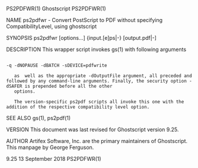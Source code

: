 PS2PDFWR(1)                                                                            Ghostscript                                                                            PS2PDFWR(1)

NAME
       ps2pdfwr - Convert PostScript to PDF without specifying CompatibilityLevel, using ghostscript

SYNOPSIS
       ps2pdfwr  [options...] {input.[e]ps|-} [output.pdf|-]

DESCRIPTION
       This wrapper script invokes gs(1) with following arguments

                                                                             -q -dNOPAUSE -dBATCH -sDEVICE=pdfwrite

       as  well as the appropriate -dOutputFile argument, all preceded and followed by any command-line arguments. Finally, the security option -dSAFER is prepended before all the other
       options.

       The version-specific ps2pdf scripts all invoke this one with the addition of the respective compatibility level option.

SEE ALSO
       gs(1), ps2pdf(1)

VERSION
       This document was last revised for Ghostscript version 9.25.

AUTHOR
       Artifex Software, Inc. are the primary maintainers of Ghostscript.  This manpage by George Ferguson.

9.25                                                                                13 September 2018                                                                         PS2PDFWR(1)
